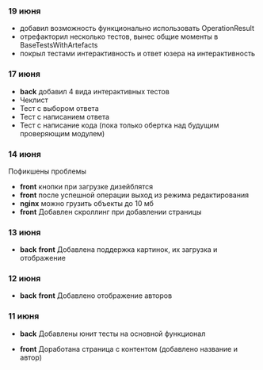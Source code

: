### 19 июня

- добавил возможность функционально использовать OperationResult
- отрефакторил несколько тестов, вынес общие моменты в BaseTestsWithArtefacts
- покрыл тестами интерактивность и ответ юзера на интерактивность

### 17 июня

- **back** добавил 4 вида интерактивных тестов 
- Чеклист
- Тест с выбором ответа
- Тест с написанием ответа
- Тест с написание кода (пока только обертка над будущим проверяющим модулем)

### 14 июня

Пофикшены проблемы

- **front** кнопки при загрузке дизейблятся
- **front** после успешной операции выход из режима редактирования
- **nginx** можно грузить объекты до 10 мб
- **front** Добавлен скроллинг при добавлении страницы

### 13 июня

- **back** **front** Добавлена поддержка картинок, их загрузка и отображение

### 12 июня

- **back** **front** Добавлено отображение авторов

### 11 июня

- **back** Добавлены юнит тесты на основной функционал

- **front** Доработана страница с контентом (добавлено название и автор)

